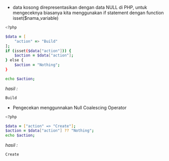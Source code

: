 - data kosong direpresentasikan dengan data NULL di PHP, untuk mengeceknya biasanya kita menggunakan if statement dengan function isset($nama_variable)

```zsh
<?php

$data = [
    "action" => "Build"
];
if (isset($data["action"])) {
    $action = $data["action"];
} else {
    $action = "Nothing";
}

echo $action;
```

_hasil :_

```zsh
Build
```

- Pengecekan menggunnakan Null Coalescing Operator

```zsh
<?php

$data = ["action" => "Create"];
$action = $data["action"] ?? "Nothing";
echo $action;
```

_hasil :_

```zsh
Create
```
